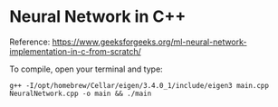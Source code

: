# Neural Network in C++
Reference: https://www.geeksforgeeks.org/ml-neural-network-implementation-in-c-from-scratch/

To compile, open your terminal and type:
```
g++ -I/opt/homebrew/Cellar/eigen/3.4.0_1/include/eigen3 main.cpp NeuralNetwork.cpp -o main && ./main
```